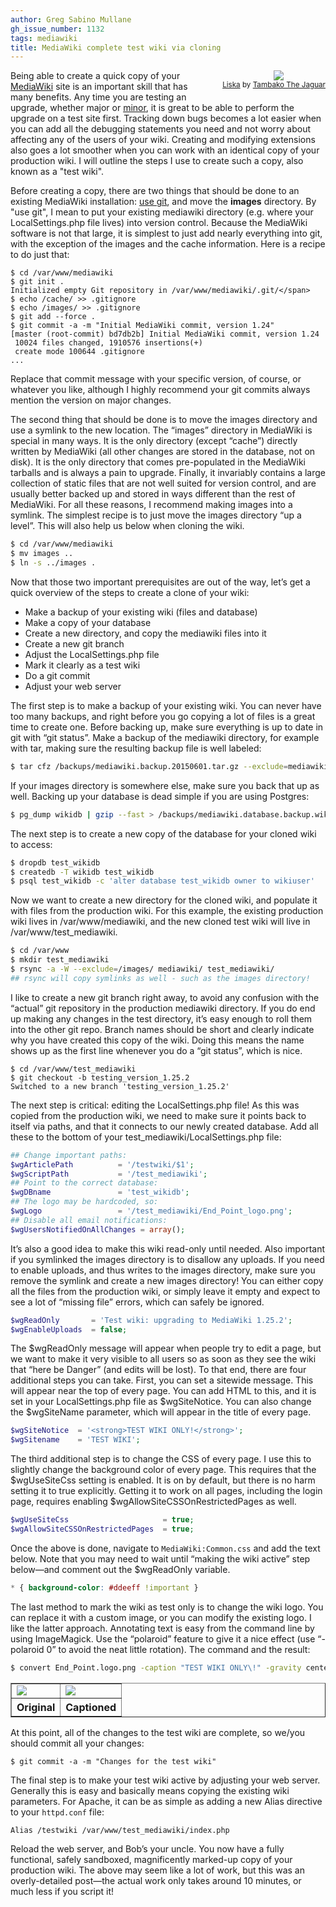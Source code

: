 ```yaml
---
author: Greg Sabino Mullane
gh_issue_number: 1132
tags: mediawiki
title: MediaWiki complete test wiki via cloning
---
```


<div class="separator" style="clear: both; float:right; padding-left: 2em; padding-bottom: 1em; text-align: center;"><a href="/blog/2015/06/06/mediawiki-complete-test-wiki-via-cloning/image-0-big.jpeg" imageanchor="1" style="clear: right; margin-bottom: 1em; margin-left: 1em;"><img border="0" id="jA0EAgMCshiJ2sWFNg5gyVkDpsZvh+IoZdIClG04/TSA8gqRN8ct" src="/blog/2015/06/06/mediawiki-complete-test-wiki-via-cloning/image-0.jpeg"/></a><br/><small><a href="https://flic.kr/p/eavCXg">Liska</a> by <a href="https://www.flickr.com/photos/tambako/">Tambako The Jaguar</a></small></div>

Being able to create a quick copy of your [MediaWiki](https://www.mediawiki.org/wiki/MediaWiki) site is an important skill that has many benefits. Any time you are testing an upgrade, whether major or [minor](/blog/2014/10/02/mediawiki-minor-upgrade-with-patches), it is great to be able to perform the upgrade on a test site first. Tracking down bugs becomes a lot easier when you can add all the debugging statements you need and not worry about affecting any of the users of your wiki. Creating and modifying extensions also goes a lot smoother when you can work with an identical copy of your production wiki. I will outline the steps I use to create such a copy, also known as a "test wiki".

Before creating a copy, there are two things that should be done to an existing MediaWiki installation: [use git](http://sixrevisions.com/resources/git-tutorials-beginners/), and move the **images** directory. By "use git", I mean to put your existing mediawiki directory (e.g. where your LocalSettings.php file lives) into version control. Because the MediaWiki software is not that large, it is simplest to just add nearly everything into git, with the exception of the images and the cache information. Here is a recipe to do just that:

```plain
$ cd /var/www/mediawiki
$ git init .
Initialized empty Git repository in /var/www/mediawiki/.git/</span>
$ echo /cache/ >> .gitignore
$ echo /images/ >> .gitignore
$ git add --force .
$ git commit -a -m "Initial MediaWiki commit, version 1.24"
[master (root-commit) bd7db2b] Initial MediaWiki commit, version 1.24
 10024 files changed, 1910576 insertions(+)
 create mode 100644 .gitignore
...
```

Replace that commit message with your specific version, of course, or whatever you like, although I highly recommend your git commits always mention the version on major changes.

The second thing that should be done is to move the images directory and use a symlink to the new location. The “images” directory in MediaWiki is special in many ways. It is the only directory (except “cache”) directly written by MediaWiki (all other changes are stored in the database, not on disk). It is the only directory that comes pre-populated in the MediaWiki tarballs and is always a pain to upgrade. Finally, it invariably contains a large collection of static files that are not well suited for version control, and are usually better backed up and stored  in ways different than the rest of MediaWiki. For all these reasons, I recommend making images into a symlink. The simplest recipe is to just move the images directory “up a level”. This will also help us below when cloning the wiki.

```bash
$ cd /var/www/mediawiki
$ mv images ..
$ ln -s ../images .
```

Now that those two important prerequisites are out of the way, let’s get a quick overview of the steps to create a clone of your wiki:

- Make a backup of your existing wiki (files and database)
- Make a copy of your database
- Create a new directory, and copy the mediawiki files into it
- Create a new git branch
- Adjust the LocalSettings.php file
- Mark it clearly as a test wiki
- Do a git commit
- Adjust your web server

The first step is to make a backup of your existing wiki. You can never have too many backups, and right before you go copying a lot of files is a great time to create one. 
Before backing up, make sure everything is up to date in git with “git status”. Make a backup of the mediawiki directory, for example with tar, making sure the resulting backup file is well labeled:

```bash
$ tar cfz /backups/mediawiki.backup.20150601.tar.gz --exclude=mediawiki/cache --anchored mediawiki/
```

If your images directory is somewhere else, make sure you back that up as well. 
Backing up your database is dead simple if you are using Postgres:

```bash
$ pg_dump wikidb | gzip --fast > /backups/mediawiki.database.backup.wikidb.20150601.pg.gz
```

The next step is to create a new copy of the database for your cloned wiki to access:

```bash
$ dropdb test_wikidb
$ createdb -T wikidb test_wikidb
$ psql test_wikidb -c 'alter database test_wikidb owner to wikiuser'
```

Now we want to create a new directory for the cloned wiki, and populate it with files from the production wiki. For this example, the existing production wiki lives in /var/www/mediawiki, and the new cloned test wiki will live in /var/www/test_mediawiki.

```bash
$ cd /var/www
$ mkdir test_mediawiki
$ rsync -a -W --exclude=/images/ mediawiki/ test_mediawiki/
## rsync will copy symlinks as well - such as the images directory!
```

I like to create a new git branch right away, to avoid any confusion with the “actual” git 
repository in the production mediawiki directory. If you do end up making any changes in the test directory, it’s easy enough to roll them into the other git repo. 
Branch names should be short and clearly indicate why you have created this copy of the wiki. Doing this means the name shows up as the first line whenever you do a “git status”, which is nice.

```plain
$ cd /var/www/test_mediawiki
$ git checkout -b testing_version_1.25.2
Switched to a new branch 'testing_version_1.25.2'
```

The next step is critical: editing the LocalSettings.php file! 
As this was copied from the production wiki, we need to make sure it points back to itself via paths, and that it connects to our newly created database. Add all these to the bottom of your test_mediawiki/LocalSettings.php file:

```php
## Change important paths:
$wgArticlePath          = '/testwiki/$1';
$wgScriptPath           = '/test_mediawiki';
## Point to the correct database:
$wgDBname               = 'test_wikidb';
## The logo may be hardcoded, so:
$wgLogo                 = '/test_mediawiki/End_Point_logo.png';
## Disable all email notifications:
$wgUsersNotifiedOnAllChanges = array();
```

It’s also a good idea to make this wiki read-only until needed. Also important if you symlinked the images directory is to disallow any uploads. If you need to enable uploads, and thus writes to the images directory, make sure you remove the symlink and create a new images directory! You can either copy all the files from the production wiki, or simply leave it empty and expect to see a lot of “missing file” errors, which can safely be ignored.

```php
$wgReadOnly       = 'Test wiki: upgrading to MediaWiki 1.25.2';
$wgEnableUploads  = false;
```

The $wgReadOnly message will appear when people try to edit a page, but we want to make it very visible to all users so as soon as they see the wiki that “here be Danger” (and edits will be lost). To that end, there are four additional steps you can take. First, you can set a sitewide message. This will appear near the top of every page. You can add HTML to this, and it is set in your LocalSettings.php file as $wgSiteNotice. You can also change the $wgSiteName parameter, which will appear in the title of every page.

```php
$wgSiteNotice  = '<strong>TEST WIKI ONLY!</strong>';
$wgSitename    = 'TEST WIKI';
```

The third additional step is to change the CSS of every page. I use this to slightly change the background color of every page. This requires that the $wgUseSiteCss setting is enabled. It is on by default, but there is no harm setting it to true explicitly. 
Getting it to work on all pages, including the login page, requires enabling $wgAllowSiteCSSOnRestrictedPages as well.

```php
$wgUseSiteCss                     = true;
$wgAllowSiteCSSOnRestrictedPages  = true;
```

Once the above is done, navigate to `MediaWiki:Common.css` and add the text below. Note that you may need to wait until “making the wiki active” step below—​and comment out the $wgReadOnly variable.

```css
* { background-color: #ddeeff !important }
```

The last method to mark the wiki as test only is to change the wiki logo. You can replace it with a custom image, or you can modify the existing logo. I like the latter approach. 
Annotating text is easy from the command line by using ImageMagick. Use the “polaroid” feature to give it a nice effect (use “-polaroid 0” to avoid the neat little rotation). The command and the 
result:

```bash
$ convert End_Point.logo.png -caption "TEST WIKI ONLY\!" -gravity center -polaroid 20 End_Point.tilted.testonly.png
```

<table border="1">
<tbody><tr><td><a href="/blog/2015/06/06/mediawiki-complete-test-wiki-via-cloning/image-1.png" imageanchor="1"><img border="0" id="DpGxzTyk3O8za1Aig6jaLjob/evsLLg9TQpoLlnHUm2xImQk" src="/blog/2015/06/06/mediawiki-complete-test-wiki-via-cloning/image-1.png"/></a></td>
<td><a href="/blog/2015/06/06/mediawiki-complete-test-wiki-via-cloning/image-2.png" imageanchor="1"><img border="0" id="v/+S6fL1Nz6M3/jqUNUM8l4Pub/Ewg44E61hvYvcxQ===D/fO" src="/blog/2015/06/06/mediawiki-complete-test-wiki-via-cloning/image-2.png"/></a></td></tr>
<tr><th>Original</th><th>Captioned</th></tr>
</tbody></table>

At this point, all of the changes to the test wiki are complete, so we/you should commit all your changes:

```plain
$ git commit -a -m "Changes for the test wiki"
```

The final step is to make your test wiki active by adjusting your web server. Generally this is easy and basically means copying the existing wiki parameters. For Apache, it can be as simple as adding a new Alias directive to your `httpd.conf` file:

```plain
Alias /testwiki /var/www/test_mediawiki/index.php
```

Reload the web server, and Bob’s your uncle. You now have a fully functional, safely sandboxed, magnificently marked-up copy of your production wiki. The above may seem like a lot of work, but this was an overly-detailed post—​the actual work only takes around 10 minutes, or much less if you script it!
